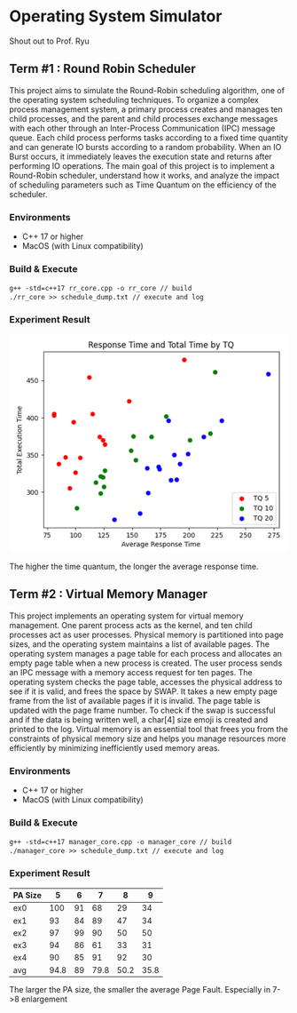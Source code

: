 # Operating System Simulator

Shout out to Prof. Ryu

## Term #1 : Round Robin Scheduler

This project aims to simulate the Round-Robin scheduling algorithm, one of the operating system scheduling techniques. To organize a complex process management system, a primary process creates and manages ten child processes, and the parent and child processes exchange messages with each other through an Inter-Process Communication (IPC) message queue. Each child process performs tasks according to a fixed time quantity and can generate IO bursts according to a random probability. When an IO Burst occurs, it immediately leaves the execution state and returns after performing IO operations. The main goal of this project is to implement a Round-Robin scheduler, understand how it works, and analyze the impact of scheduling parameters such as Time Quantum on the efficiency of the scheduler.

### Environments
* C++ 17 or higher
* MacOS (with Linux compatibility)

### Build & Execute
```
g++ -std=c++17 rr_core.cpp -o rr_core // build
./rr_core >> schedule_dump.txt // execute and log
```

### Experiment Result
![Alt text](assets/image_exp_1.png)

The higher the time quantum, the longer the average response time.

## Term #2 : Virtual Memory Manager

This project implements an operating system for virtual memory management. One parent process acts as the kernel, and ten child processes act as user processes. Physical memory is partitioned into page sizes, and the operating system maintains a list of available pages. The operating system manages a page table for each process and allocates an empty page table when a new process is created. The user process sends an IPC message with a memory access request for ten pages. The operating system checks the page table, accesses the physical address to see if it is valid, and frees the space by SWAP. It takes a new empty page frame from the list of available pages if it is invalid. The page table is updated with the page frame number. To check if the swap is successful and if the data is being written well, a char[4] size emoji is created and printed to the log. Virtual memory is an essential tool that frees you from the constraints of physical memory size and helps you manage resources more efficiently by minimizing inefficiently used memory areas.

### Environments
* C++ 17 or higher
* MacOS (with Linux compatibility)

### Build & Execute
```
g++ -std=c++17 manager_core.cpp -o manager_core // build
./manager_core >> schedule_dump.txt // execute and log
```

### Experiment Result
|PA Size | 5 | 6 | 7 | 8 | 9 |
|-|-|-|-|-|-|
|ex0|100|91|68|29|34|
|ex1|93|84|89|47|34|
|ex2|97|99|90|50|50|
|ex3|94|86|61|33|31|
|ex4|90|85|91|92|30|
|avg|94.8|89|79.8|50.2|35.8|

The larger the PA size, the smaller the average Page Fault.
Especially in 7->8 enlargement